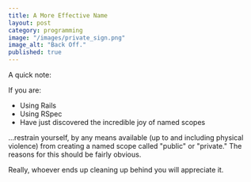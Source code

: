 ```yaml
---
title: A More Effective Name
layout: post
category: programming
image: "/images/private_sign.png"
image_alt: "Back Off."
published: true
---
```

A quick note:

If you are:
* Using Rails
* Using RSpec
* Have just discovered the incredible joy of named scopes

...restrain yourself, by any means available (up to and including physical violence) from creating a named scope called "public" or "private."  The reasons for this should be fairly obvious.

Really, whoever ends up cleaning up behind you will appreciate it.


